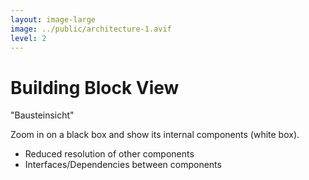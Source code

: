 ```yaml
---
layout: image-large
image: ../public/architecture-1.avif
level: 2
---
```


# Building Block View

"Bausteinsicht"

Zoom in on a <span class="text-indigo-400">black box</span> and show its internal components (<span class="text-sky-400">white box</span>).

<ul grid="~ cols-2" mb-4>
  <li v-click>Reduced resolution of other components</li>
  <li v-click>Interfaces/Dependencies between components</li>
</ul>

<v-click>

<!-- > Show what is necessary for stakeholders to understand the white box. Reduce resolution of other components. -->

</v-click>

<div mt-4>
  <LightOrDark>
    <template #light>
      <inline-svg src="../public/building-block.svg" class="min-w-[400px] w-1/2 mx-auto ml-12" />
    </template>
    <template #dark>
      <inline-svg src="../public/building-block.svg" class="min-w-[400px] w-1/2 mx-auto ml-12 text-white" />
    </template>
  </LightOrDark>
</div>
